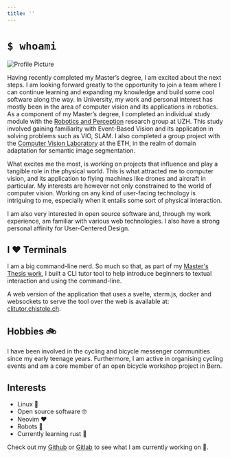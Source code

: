 ```yaml
---
title: ''
---
```


# `$ whoami`
![Profile Picture](https://avatars.githubusercontent.com/u/37380474?v=4"#center)
<!-- ![Under Construction](https://media3.giphy.com/media/dWa2rUaiahx1FB3jor/giphy.gif?cid=790b7611d974a51fb39a94409fd499aa368a183cdf03a6ce&rid=giphy.gif&ct=g#center) -->

Having recently completed my Master’s degree, I am excited about the next
steps. I am looking forward greatly to the opportunity to join a team where I
can continue learning and expanding my knowledge and build some cool software
along the way. In University, my work and personal interest has mostly been in
the area of computer vision and its applications in robotics. As a component of
my Master’s degree, I completed an individual study module with the [Robotics
and Perception](https://rpg.ifi.uzh.ch/) research group at UZH. This study
involved gaining familiarity with Event-Based Vision and its application in
solving problems such as VIO, SLAM. I also completed a group project with the
[Computer Vision Laboratory](https://vision.ee.ethz.ch/) at the ETH, in the
realm of domain adaptation for semantic image segmentation. 

What excites me the most, is working on projects that influence and play a
tangible role in the physical world. This is what attracted me to computer
vision, and its application to flying machines like drones and aircraft in
particular. My interests are however not only constrained to the world of
computer vision. Working on any kind of user-facing technology is intriguing to
me, especially when it entails some sort of physical interaction.

I am also very interested in open source software and, through my work
experience, am familiar with various web technologies. I also have a strong
personal affinity for User-Centered Design.

## I ❤️ Terminals

I am a big command-line nerd. So much so that, as part of my
[Master\'s Thesis work](https://github.com/qasimwarraich/cli-tutor.git), I built a CLI tutor tool to help introduce beginners to
textual interaction and using the command-line.

A web version of the application that uses a svelte, xterm.js, docker and
websockets to serve the tool over the web is available at:
[clitutor.chistole.ch](https://clitutor.chistole.ch).

## Hobbies 🚲

I have been involved in the cycling and bicycle messenger communities since my
early teenage years. Furthermore, I am active in organising cycling events and
am a core member of an open bicycle workshop project in Bern.

## Interests

- Linux 🐧
- Open source software 🤓
- Neovim ❤️
- Robots 🤖
- Currently learning rust 🦀

Check out my [Github](https://github.com/qasimwarraich) or
[Gitlab](https://gitlab.com/qasimwarraich) to see what I am currently working
on 🤠.
